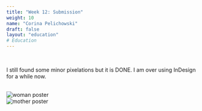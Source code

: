 ```yaml
---
title: "Week 12: Submission"
weight: 10
name: "Corina Pelichowski"
draft: false
layout: "education"
# Education
---
```

<div class="container">
    <br>
    <p>I still found some minor pixelations but it is DONE. I am over using InDesign for a while now.</p>
    <br>
    <!--IMAGE-->
    <div class="row">
        <div class="col">
            <img src="/img/master_of_design/masters_dvd/assignment/woman.jpg" alt="woman poster">
        </div>
         <div class="col">
            <img src="/img/master_of_design/masters_dvd/assignment/mother.jpg" alt="mother poster">
        </div>
    </div>
    <!--/IMAGE-->
</div>
